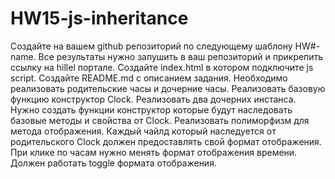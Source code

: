 # HW15-js-inheritance
Создайте на вашем github репозиторий по следующему шаблону HW#-name. Все результаты нужно запушить в ваш репозиторий и прикрепить ссылку на hillel портале.
Создайте index.html в котором подключите js script.
Создайте README.md с описанием задания.
Необходимо реализовать родительские часы и дочерние часы.
Реализовать базовую функцию конструктор Clock.
Реализовать два дочерних инстанса. Нужно создать функции конструктор которые будут наследовать базовые методы и свойства от Clock.
Реализовать полиморфизм для метода отображения. Каждый чайлд который наследуется от родительского Clock должен предоставлять свой формат отображения.
При клике по часам нужно менять формат отображения времени. Должен работать toggle формата отображения.
